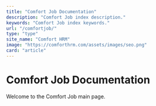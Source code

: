 ```yaml
---
title: "Comfort Job Documentation"
description: "Comfort Job index description."
keywords: "Comfort Job index keywords."
url: "/comfortjob/"
type: "type"
site_name: "Comfort HRM"
image: "https://comforthrm.com/assets/images/seo.png"
card: "article"
---
```


# Comfort Job Documentation

Welcome to the Comfort Job main page.


